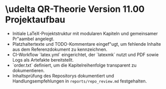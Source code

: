 # \udelta QR-Theorie Version 11.00 Projektaufbau

- Initiale LaTeX-Projektstruktur mit modularen Kapiteln und gemeinsamer Pr\"aambel angelegt.
- Platzhaltertexte und TODO-Kommentare eingef\"ugt, um fehlende Inhalte aus dem Referenzdokument zu kennzeichnen.
- CI-Workflow \`latex.yml\` eingerichtet, der \`latexmk\` nutzt und PDF sowie Logs als Artefakte bereitstellt.
- \`order.txt\` definiert, um die Kapitelreihenfolge transparent zu dokumentieren.
- Inhaltsprüfung des Repositorys dokumentiert und Handlungsempfehlungen in `reports/repo_review.md` festgehalten.

